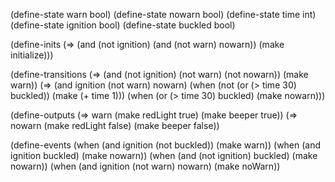 (define-state warn bool)
(define-state nowarn bool)
(define-state time int)
(define-state ignition bool)
(define-state buckled bool)

(define-inits
  (=> (and (not ignition) (and (not warn) nowarn)) (make initialize)))

(define-transitions
  (=> (and (not ignition) (not warn) (not nowarn))
      (make warn))
  (=> (and ignition (not warn) nowarn)
      (when (not (or (> time 30) buckled))
          (make (+ time 1)))
      (when (or (> time 30) buckled)
          (make nowarn)))

(define-outputs
  (=> warn (make redLight true) (make beeper true))
  (=> nowarn (make redLight false) (make beeper false))

(define-events
  (when (and ignition (not buckled)) (make warn))
  (when (and ignition buckled) (make nowarn))
  (when (and (not ignition) buckled) (make nowarn))
  (when (and ignition (not warn) nowarn) (make noWarn))
```